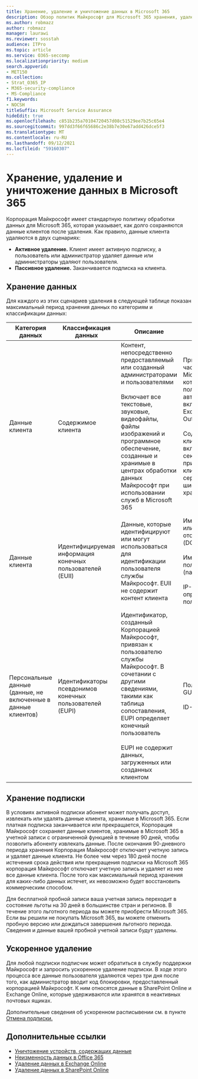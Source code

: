 ```yaml
---
title: Хранение, удаление и уничтожение данных в Microsoft 365
description: Обзор политик Майкрософт для Microsoft 365 хранения, удаления и уничтожения данных.
ms.author: robmazz
author: robmazz
manager: laurawi
ms.reviewer: sosstah
audience: ITPro
ms.topic: article
ms.service: O365-seccomp
ms.localizationpriority: medium
search.appverid:
- MET150
ms.collection:
- Strat_O365_IP
- M365-security-compliance
- MS-Compliance
f1.keywords:
- NOCSH
titleSuffix: Microsoft Service Assurance
hideEdit: true
ms.openlocfilehash: c851b235a70104720457d08c51529ee7b25c65e4
ms.sourcegitcommit: 997dd3f66f65686c2e38b7e30e67add426dce5f3
ms.translationtype: MT
ms.contentlocale: ru-RU
ms.lasthandoff: 09/12/2021
ms.locfileid: "59160307"
---
```

# <a name="data-retention-deletion-and-destruction-in-microsoft-365"></a>Хранение, удаление и уничтожение данных в Microsoft 365

Корпорация Майкрософт имеет стандартную политику обработки данных для Microsoft 365, которая указывает, как долго сохраняются данные клиентов после удаления. Как правило, данные клиента удаляются в двух сценариях:

- **Активное удаление.** Клиент имеет активную подписку, а пользователь или администратор удаляет данные или администраторы удаляют пользователя.
- **Пассивное удаление.** Заканчивается подписка на клиента.

## <a name="data-retention"></a>Хранение данных

Для каждого из этих сценариев удаления в следующей таблице показан максимальный период хранения данных по категориям и классификации данных:

| Категория данных | Классификация данных | Описание | Примеры | Период хранения |
|-----------------|-----------------|-----------------|----------------------------------|-------------------------------|
| Данные клиента | Содержимое клиента| Контент, непосредственно предоставляемый или созданный администраторами и пользователями <br><br> Включает все текстовые, звуковые, видеофайлы, файлы изображений и программное обеспечение, созданные и хранимые в центрах обработки данных Майкрософт при использовании служб в Microsoft 365 | Примеры наиболее часто используемых Microsoft 365, которые позволяют пользователям автору данных, включают Word, Excel, PowerPoint, Outlook и OneNote <br><br> Содержимое клиента также включает в себя секреты, которые принадлежат клиентам (пароли, сертификаты, ключи шифрования, ключи хранения) | **Сценарий активного удаления:** не более 30 дней <br><br> **Сценарий пассивного удаления:** не более 180 дней |
| Данные клиента | Идентифицируемая информация конечных пользователей (EUII) | Данные, которые идентифицируют или могут использоваться для идентификации пользователя службы Майкрософт. EUII не содержит контент клиента | Имя пользователя или имя отображения (DOMAIN\UserName) <br><br> Имя основного пользователя (name@domain) <br><br>  IP-адреса, определенные пользователю | **Сценарий активного удаления:** не более 180 дней (только действие администратора клиента) <br><br> **Сценарий пассивного удаления:** не более 180 дней |
| Персональные данные <br> (данные, не включенные в данные клиентов) | Идентификаторы псевдонимов конечных пользователей (EUPI) | Идентификатор, созданный Корпорацией Майкрософт, привязан к пользователю службы Майкрософт. В сочетании с другими сведениями, такими как таблица сопоставления, EUPI определяет конечный пользователь <br><br> EUPI не содержит данных, загруженных или созданных клиентом | Пользовательские GUID, PUID или SID <br><br> ID-ы сеанса | **Сценарий активного удаления:** не более 30 дней <br><br> **Сценарий пассивного удаления:** не более 180 дней |

## <a name="subscription-retention"></a>Хранение подписки

В условиях активной подписки абонент может получать доступ, извлекать или удалять данные клиента, хранимые в Microsoft 365. Если платная подписка заканчивается или прекращается, Корпорация Майкрософт сохраняет данные клиентов, хранимые в Microsoft 365 в учетной записи с ограниченной функцией в течение 90 дней, чтобы позволить абоненту извлекать данные. После окончания 90-дневного периода хранения Корпорация Майкрософт отключает учетную запись и удаляет данные клиента. Не более чем через 180 дней после истечения срока действия или прекращения подписки на Microsoft 365 корпорация Майкрософт отключает учетную запись и удаляет из нее все данные клиента. После того как максимальный период хранения для каких-либо данных истечет, их невозможно будет восстановить коммерческим способом.

Для бесплатной пробной записи ваша учетная запись переходит в состояние льготы на 30 дней в большинстве стран и регионов. В течение этого льготного периода вы можете приобрести Microsoft 365. Если вы решили не покупать Microsoft 365, вы можете отменить пробную версию или дождаться завершения льготного периода. Сведения и данные вашей пробной учетной записи будут удалены.

## <a name="expedited-deletion"></a>Ускоренное удаление

Для любой подписки подписчик может обратиться в службу поддержки Майкрософт и запросить ускоренное удаление подписки. В ходе этого процесса все данные пользователя удаляются через три дня после того, как администратор вводит код блокировки, предоставленный корпорацией Майкрософт. К ним относятся данные в SharePoint Online и Exchange Online, которые удерживаются или хранятся в неактивных почтовых ящиках.

Дополнительные сведения об ускоренном расписывении см. в пункте [Отмена подписки.](/microsoft-365/commerce/subscriptions/cancel-your-subscription)

## <a name="related-links"></a>Дополнительные ссылки

- [Уничтожение устройств, содержащих данные](assurance-data-bearing-device-destruction.md)
- [Неизменность данных в Office 365](assurance-data-immutability.md)
- [Удаление данных в Exchange Online](assurance-exchange-online-data-deletion.md)
- [Удаление данных в SharePoint Online](assurance-sharepoint-online-data-deletion.md)
